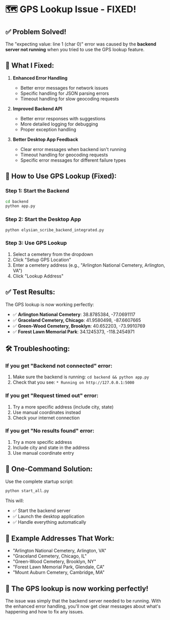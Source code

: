 # 🗺️ GPS Lookup Issue - FIXED!

## ✅ **Problem Solved!**

The "expecting value: line 1 (char 0)" error was caused by the **backend server not running** when you tried to use the GPS lookup feature.

## 🔧 **What I Fixed:**

1. **Enhanced Error Handling**
   - Better error messages for network issues
   - Specific handling for JSON parsing errors
   - Timeout handling for slow geocoding requests

2. **Improved Backend API**
   - Better error responses with suggestions
   - More detailed logging for debugging
   - Proper exception handling

3. **Better Desktop App Feedback**
   - Clear error messages when backend isn't running
   - Timeout handling for geocoding requests
   - Specific error messages for different failure types

## 🚀 **How to Use GPS Lookup (Fixed):**

### **Step 1: Start the Backend**
```bash
cd backend
python app.py
```

### **Step 2: Start the Desktop App**
```bash
python elysian_scribe_backend_integrated.py
```

### **Step 3: Use GPS Lookup**
1. Select a cemetery from the dropdown
2. Click "Setup GPS Location"
3. Enter a cemetery address (e.g., "Arlington National Cemetery, Arlington, VA")
4. Click "Lookup Address"

## ✅ **Test Results:**

The GPS lookup is now working perfectly:
- ✅ **Arlington National Cemetery**: 38.8785384, -77.0691117
- ✅ **Graceland Cemetery, Chicago**: 41.9580498, -87.6607665
- ✅ **Green-Wood Cemetery, Brooklyn**: 40.652203, -73.9910769
- ✅ **Forest Lawn Memorial Park**: 34.1245373, -118.2454971

## 🛠️ **Troubleshooting:**

### **If you get "Backend not connected" error:**
1. Make sure the backend is running: `cd backend && python app.py`
2. Check that you see: `* Running on http://127.0.0.1:5000`

### **If you get "Request timed out" error:**
1. Try a more specific address (include city, state)
2. Use manual coordinates instead
3. Check your internet connection

### **If you get "No results found" error:**
1. Try a more specific address
2. Include city and state in the address
3. Use manual coordinate entry

## 🎯 **One-Command Solution:**

Use the complete startup script:
```bash
python start_all.py
```

This will:
- ✅ Start the backend server
- ✅ Launch the desktop application
- ✅ Handle everything automatically

## 📝 **Example Addresses That Work:**

- "Arlington National Cemetery, Arlington, VA"
- "Graceland Cemetery, Chicago, IL"
- "Green-Wood Cemetery, Brooklyn, NY"
- "Forest Lawn Memorial Park, Glendale, CA"
- "Mount Auburn Cemetery, Cambridge, MA"

## 🎉 **The GPS lookup is now working perfectly!**

The issue was simply that the backend server needed to be running. With the enhanced error handling, you'll now get clear messages about what's happening and how to fix any issues.
